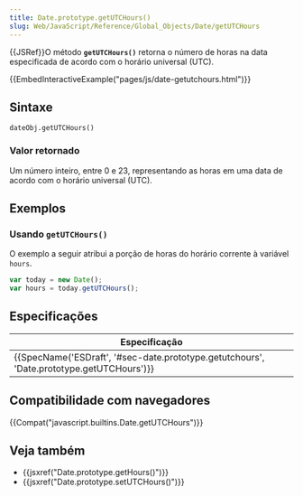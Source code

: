 ```yaml
---
title: Date.prototype.getUTCHours()
slug: Web/JavaScript/Reference/Global_Objects/Date/getUTCHours
---
```

{{JSRef}}O método **`getUTCHours()`** retorna o número de horas na data especificada de acordo com o horário universal (UTC).

{{EmbedInteractiveExample("pages/js/date-getutchours.html")}}

## Sintaxe

```
dateObj.getUTCHours()
```

### Valor retornado

Um número inteiro, entre 0 e 23, representando as horas em uma data de acordo com o horário universal (UTC).

## Exemplos

### Usando `getUTCHours()`

O exemplo a seguir atribui a porção de horas do horário corrente à variável `hours`.

```js
var today = new Date();
var hours = today.getUTCHours();
```

## Especificações

| Especificação                                                                                                        |
| -------------------------------------------------------------------------------------------------------------------- |
| {{SpecName('ESDraft', '#sec-date.prototype.getutchours', 'Date.prototype.getUTCHours')}} |

## Compatibilidade com navegadores

{{Compat("javascript.builtins.Date.getUTCHours")}}

## Veja também

- {{jsxref("Date.prototype.getHours()")}}
- {{jsxref("Date.prototype.setUTCHours()")}}
